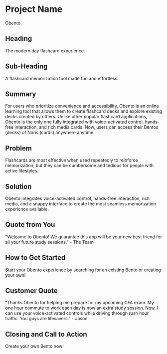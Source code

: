 # Project Name #
Obento
<!-- 
> This material was originally posted [here](http://www.quora.com/What-is-Amazons-approach-to-product-development-and-product-management). It is reproduced here for posterities sake.

There is an approach called "working backwards" that is widely used at Amazon. They work backwards from the customer, rather than starting with an idea for a product and trying to bolt customers onto it. While working backwards can be applied to any specific product decision, using this approach is especially important when developing new products or features.

For new initiatives a product manager typically starts by writing an internal press release announcing the finished product. The target audience for the press release is the new/updated product's customers, which can be retail customers or internal users of a tool or technology. Internal press releases are centered around the customer problem, how current solutions (internal or external) fail, and how the new product will blow away existing solutions.

If the benefits listed don't sound very interesting or exciting to customers, then perhaps they're not (and shouldn't be built). Instead, the product manager should keep iterating on the press release until they've come up with benefits that actually sound like benefits. Iterating on a press release is a lot less expensive than iterating on the product itself (and quicker!).

If the press release is more than a page and a half, it is probably too long. Keep it simple. 3-4 sentences for most paragraphs. Cut out the fat. Don't make it into a spec. You can accompany the press release with a FAQ that answers all of the other business or execution questions so the press release can stay focused on what the customer gets. My rule of thumb is that if the press release is hard to write, then the product is probably going to suck. Keep working at it until the outline for each paragraph flows. 

Oh, and I also like to write press-releases in what I call "Oprah-speak" for mainstream consumer products. Imagine you're sitting on Oprah's couch and have just explained the product to her, and then you listen as she explains it to her audience. That's "Oprah-speak", not "Geek-speak".

Once the project moves into development, the press release can be used as a touchstone; a guiding light. The product team can ask themselves, "Are we building what is in the press release?" If they find they're spending time building things that aren't in the press release (overbuilding), they need to ask themselves why. This keeps product development focused on achieving the customer benefits and not building extraneous stuff that takes longer to build, takes resources to maintain, and doesn't provide real customer benefit (at least not enough to warrant inclusion in the press release).
 -->

## Heading ##
The modern day flashcard experience.  

## Sub-Heading ##
A flashcard memorization tool made fun and effortless.

## Summary ##
For users who prioritize convenience and accessibility, Obento is an online learning tool that allows them to create flashcard decks and explore existing decks created by others. Unlike other popular flashcard applications, Obento is the only one fully integrated with voice-activated control, hands-free interaction, and rich media cards. Now, users can access their Bentos (decks) of Noris (cards) anywhere anytime.

## Problem ##
Flashcards are most effective when used repeatedly to reinforce memorization, but they can be cumbersome and tedious for people with active lifestyles. 

## Solution ##
Obento integrates voice-activated control, hands-free interaction, rich media, and a snappy interface to create the most seamless memorization experience available.

## Quote from You ##
"Welcome to Obento! We guarantee this app will be your new best friend for all your future study sessions." - The Team

## How to Get Started ##
Start your Obento experience by searching for an existing Bento or creating your own!

## Customer Quote ##
"Thanks Obento for helping me prepare for my upcoming CFA exam. My one hour commute to work each day is now an extra study session. Now, I can use your voice-activated controls while driving through rush hour traffic. You guys are lifesavers." - Jason

## Closing and Call to Action ##
Create your own Bento now!